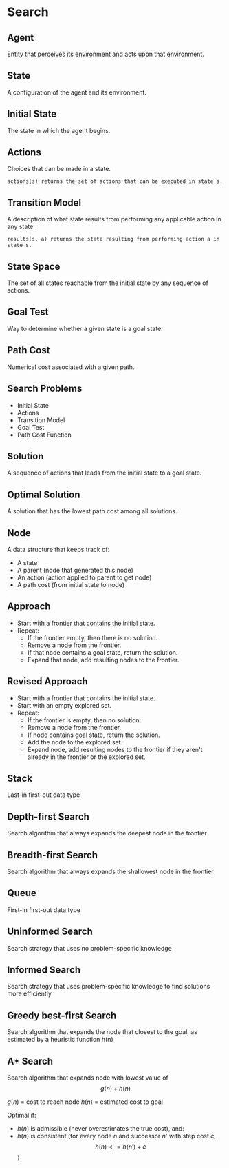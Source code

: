# Search
## Agent
Entity that perceives its environment and acts upon that environment.
## State
A configuration of the agent and its environment.
## Initial State
The state in which the agent begins.
## Actions
Choices that can be made in a state.
```
actions(s) returns the set of actions that can be executed in state s.
```
## Transition Model
A description of what state results from performing any applicable action in any state.
```
results(s, a) returns the state resulting from performing action a in state s.
```
## State Space
The set of all states reachable from the initial state by any sequence of actions.
## Goal Test
Way to determine whether a given state is a goal state.
## Path Cost
Numerical cost associated with a given path.
## Search Problems
- Initial State
- Actions
- Transition Model
- Goal Test
- Path Cost Function
## Solution
A sequence of actions that leads from the initial state to a goal state.
## Optimal Solution
A solution that has the lowest path cost among all solutions.
## Node
A data structure that keeps track of:
- A state
- A parent (node that generated this node)
- An action (action applied to parent to get node)
- A path cost (from initial state to node)
## Approach
- Start with a frontier that contains the initial state.
- Repeat:
  - If the frontier empty, then there is no solution.
  - Remove a node from the frontier.
  - If that node contains a goal state, return the solution.
  - Expand that node, add resulting nodes to the frontier.
## Revised Approach
- Start with a frontier that contains the initial state.
- Start with an empty explored set.
- Repeat:
  - If the frontier is empty, then no solution.
  - Remove a node from the frontier.
  - If node contains goal state, return the solution.
  - Add the node to the explored set.
  - Expand node, add resulting nodes to the frontier if they aren't already in the frontier or the explored set.
## Stack
Last-in first-out data type
## Depth-first Search
Search algorithm that always expands the deepest node in the frontier
## Breadth-first Search
Search algorithm that always expands the shallowest node in the frontier
## Queue
First-in first-out data type
## Uninformed Search
Search strategy that uses no problem-specific knowledge
## Informed Search
Search strategy that uses problem-specific knowledge to find solutions more efficiently
## Greedy best-first Search
Search algorithm that expands the node that closest to the goal, as estimated by a heuristic function h(n)
## A* Search
Search algorithm that expands node with lowest value of $$g(n) + h(n)$$

$g(n)$ = cost to reach node
$h(n)$ = estimated cost to goal

Optimal if:
- $h(n)$ is admissible (never overestimates the true cost), and:
- $h(n)$ is consistent (for every node $n$ and successor $n$' with step cost $c$, $$h(n) <= h(n') + c$$)
